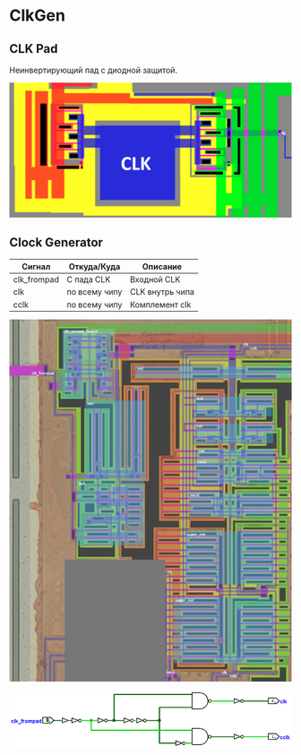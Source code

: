 # ClkGen

## CLK Pad

Неинвертирующий пад с диодной защитой.

![pad_clk](../imgstore/pad_clk.png)

## Clock Generator

|Сигнал|Откуда/Куда|Описание|
|---|---|---|
|clk_frompad|С пада CLK | Входной CLK |
|clk|по всему чипу | CLK внутрь чипа |
|cclk|по всему чипу |Комплемент clk|

![clkgen_tran](../imgstore/clkgen_tran.jpg)

![clkgen](../logisim/clkgen.png)
